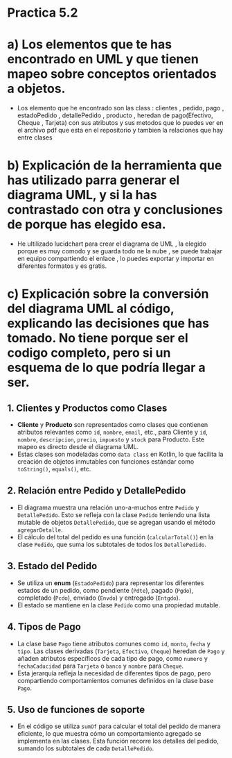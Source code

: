 # Practica 5.2

# a) Los elementos que te has encontrado en UML y que tienen mapeo sobre conceptos orientados a objetos.

- Los elemento que he encontrado son las class : clientes , pedido, pago , estadoPedido , detallePedido , producto , heredan de pago(Efectivo, Cheque , Tarjeta) con sus atributos y sus metodos que lo puedes ver en el archivo pdf que esta en el repositorio y tambien la relaciones que hay entre clases

# b) Explicación de la herramienta que has utilizado parra generar el diagrama UML, y si la has contrastado con otra y conclusiones de porque has elegido esa.

- He ultilizado lucidchart  para crear el diagrama de UML , la elegido porque es muy comodo y se guarda todo ne la nube , se puede trabajar en equipo compartiendo el enlace , lo puedes exportar y importar en diferentes formatos y es gratis.

# c) Explicación sobre la conversión del diagrama UML al código, explicando las decisiones que has tomado. No tiene porque ser el codigo completo, pero si un esquema de lo que podría llegar a ser. 


## 1. Clientes y Productos como Clases

- **Cliente** y **Producto** son representados como clases que contienen atributos relevantes como `id`, `nombre`, `email`, etc., para Cliente y `id`, `nombre`, `descripcion`, `precio`, `impuesto` y `stock` para Producto. Este mapeo es directo desde el diagrama UML.
- Estas clases son modeladas como `data class` en Kotlin, lo que facilita la creación de objetos inmutables con funciones estándar como `toString()`, `equals()`, etc.

## 2. Relación entre Pedido y DetallePedido

- El diagrama muestra una relación uno-a-muchos entre `Pedido` y `DetallePedido`. Esto se refleja con la clase `Pedido` teniendo una lista mutable de objetos `DetallePedido`, que se agregan usando el método `agregarDetalle`.
- El cálculo del total del pedido es una función (`calcularTotal()`) en la clase `Pedido`, que suma los subtotales de todos los `DetallePedido`.

## 3. Estado del Pedido

- Se utiliza un **enum** (`EstadoPedido`) para representar los diferentes estados de un pedido, como pendiente (`Pdte`), pagado (`Pgdo`), completado (`Pcdo`), enviado (`Envdo`) y entregado (`Entgdo`).
- El estado se mantiene en la clase `Pedido` como una propiedad mutable.

## 4. Tipos de Pago

- La clase base `Pago` tiene atributos comunes como `id`, `monto`, `fecha` y `tipo`. Las clases derivadas (`Tarjeta`, `Efectivo`, `Cheque`) heredan de `Pago` y añaden atributos específicos de cada tipo de pago, como `numero` y `fechaCaducidad` para `Tarjeta` o `banco` y `nombre` para `Cheque`.
- Esta jerarquía refleja la necesidad de diferentes tipos de pago, pero compartiendo comportamientos comunes definidos en la clase base `Pago`.

## 5. Uso de funciones de soporte

- En el código se utiliza `sumOf` para calcular el total del pedido de manera eficiente, lo que muestra cómo un comportamiento agregado se implementa en las clases. Esta función recorre los detalles del pedido, sumando los subtotales de cada `DetallePedido`.




